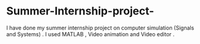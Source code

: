 # Summer-Internship-project-
I have done my summer internship project on computer simulation (Signals and Systems) . I used MATLAB , Video animation and Video editor .

